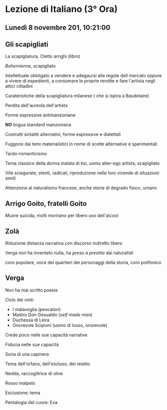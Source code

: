 # Lezione di Italiano (3° Ora)
## Lunedì 8 novembre 201, 10:21:00


## Gli scapigliati
La scapigliatura, Cletto arrighi (libro)

_Bohemienne_, scapigliato

Intellettuale obbligato a vendere e adegaursi alle regole dell mercato oppure a vivere di espedienti, 
a consumare le proprie rendite e fare l'artista negli attici cittadini


Carateristiche della scapigliatura milanese ( che si ispira a Baudelaire)

Perdita dell'aureola dell'artista

Forme espressive antimanzoniane 

**NO** lingua standard manzoniana


Costrutti sintattii alternativi, forme espressive e dialettali

Fuggono dai temi materialistici in nome di scelte alternative e sperimentali

Tardo-romanticismo 

Tema classico della donna malata di tisi, uomo alter-ego artista, scapigliato

Vite sciagurate, stenti, radicali, riproduzione nelle loro vicende di situazioni simili

Attenzione al naturalismo francese, anche storie di degrado fisico, umano 


## Arrigo Goito, fratelli Goito

Muore suicida, molti morirano per libero uso dell'alcool

## Zolà

Riduzione distanza narrativa con discorso indiretto libero

Verga non ha inventato nulla, ha _preso a prestito_ dai naturalisti


coro popolare, voce dei quartieri dei personaggi della storia, coro polifonico

## Verga

Non ha mai scritto poesie

Ciclo dei vinti:
* I malavoglia (pescatori)
* Mastro Don Gesualdo (_self made man_)
* Duchessa di Leira
* Onorevole Scipioni (uomo di lusso, onorevole)

Crede poco nelle sue capacità narrative

Fiducia nelle sue capacità

Soria di una capinera


Tema dell'orfano, dell'escluso, del reietto

Nedda, raccoglitrice di olive

Rosso malpelo

Esclusione: tema


Pentalogia del cuore: Eva


